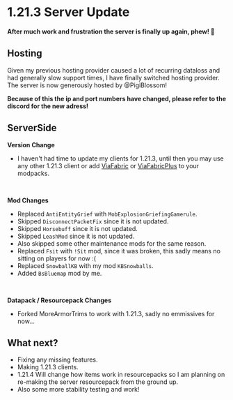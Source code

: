 <p hidden meta>
Title: 1.21.3 Server Update
Author: TheAxolot77
AuthorImg: /assets/logo_theaxo77.png
AuthorTitle: Owner
Banner: /assets/articles/banners/mc_server_1.21.3.png
Favicon: /assets/logo_theaxo77.png
Tags: minecraft,mc,server,theaxolot77,update,news,changelog
Date: 2024-12-01
</p>

# 1.21.3 Server Update

**After much work and frustration the server is finally up again, phew! 💩**


## Hosting

Given my previous hosting provider caused a lot of recurring dataloss and had generally slow support times, I have finally switched hosting provider.<br>
The server is now generously hosted by @PigiBlossom!

**Because of this the ip and port numbers have changed, please refer to the discord for the new adress!**


## ServerSide

**Version Change**
<br>
- I haven't had time to update my clients for 1.21.3, until then you may use any other 1.21.3 client or add [ViaFabric](https://modrinth.com/mod/viafabric) or [ViaFabricPlus](https://modrinth.com/mod/viafabricplus) to your modpacks.<br>
<br>

**Mod Changes**
<br>
- Replaced `AntiEntityGrief` with `MobExplosionGriefingGamerule`.<br>
- Skipped `DisconnectPacketFix` since it is not updated.<br>
- Skipped `Horsebuff` since it is not updated.<br>
- Skipped `LeashMod` since it is not updated.<br>
- Also skipped some other maintenance mods for the same reason.<br>
- Replaced `Fsit` with `!Sit` mod, since it was broken, this sadly means no sitting on players for now :(<br>
- Replaced `SnowballKB` with my mod `KBSnowballs`.<br>
- Added `BsBluemap` mod by me.<br>
<br>

**Datapack / Resourcepack Changes**
<br>
- Forked MoreArmorTrims to work with 1.21.3, sadly no emmissives for now...<br>


## What next?
- Fixing any missing features.
- Making 1.21.3 clients.
- 1.21.4 Will change how items work in resourcepacks so I am planning on re-making the server resourcepack from the ground up.
- Also some more stability testing and work!